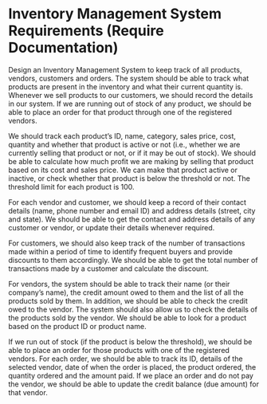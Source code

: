 # Inventory Management System Requirements (Require Documentation)
Design an Inventory Management System to keep track of all products, vendors, customers and orders. 
The system should be able to track what products are present in the inventory and what their current quantity is. 
Whenever we sell products to our customers, we should record the details in our system. If we are running out of stock of any product, 
we should be able to place an order for that product through one of the registered vendors.

We should track each product’s ID, name, category, sales price, cost, quantity and whether that product is active or not 
(i.e., whether we are currently selling that product or not, or if it may be out of stock). 
We should be able to calculate how much profit we are making by selling that product based on its cost and sales price. 
We can make that product active or inactive, or check whether that product is below the threshold or not. The threshold limit for each product is 100.

For each vendor and customer, we should keep a record of their contact details (name, phone number and email ID) and address details (street, city and state).
We should be able to get the contact and address details of any customer or vendor, or update their details whenever required.

For customers, we should also keep track of the number of transactions made within a period of time to identify frequent buyers and provide discounts 
to them accordingly. We should be able to get the total number of transactions made by a customer and calculate the discount.

For vendors, the system should be able to track their name (or their company’s name), the credit amount owed to them and the list of all the products sold by them. 
In addition, we should be able to check the credit owed to the vendor. The system should also allow us to check the details of the products sold by the vendor.
We should be able to look for a product based on the product ID or product name.

If we run out of stock (if the product is below the threshold), we should be able to place an order for those products with one of the registered vendors. 
For each order, we should be able to track its ID, details of the selected vendor, date of when the order is placed, the product ordered, 
the quantity ordered and the amount paid. If we place an order and do not pay the vendor, 
we should be able to update the credit balance (due amount) for that vendor.
